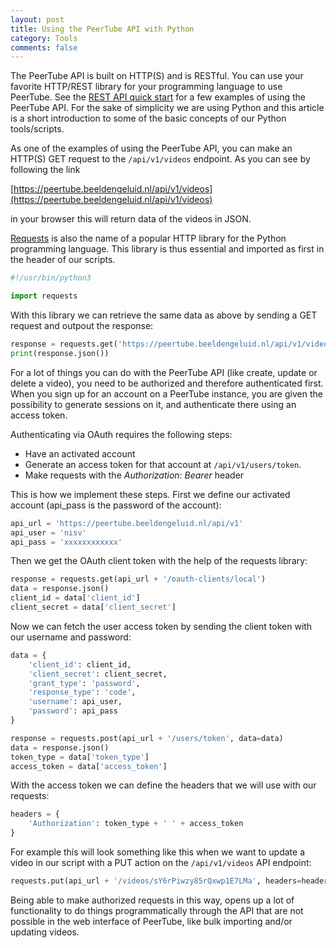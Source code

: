 ```yaml
---
layout: post
title: Using the PeerTube API with Python
category: Tools
comments: false
---
```


The PeerTube API is built on HTTP(S) and is RESTful. You can use your favorite HTTP/REST library for your programming language to use PeerTube. See the [REST API quick start](https://docs.joinpeertube.org/api-rest-getting-started) for a few examples of using the PeerTube API. For the sake of simplicity we are using Python and this article is a short introduction to some of the basic concepts of our Python tools/scripts.

<!--more-->

As one of the examples of using the PeerTube API, you can make an HTTP(S) GET request to the `/api/v1/videos` endpoint. As you can see by following the link 

[https://peertube.beeldengeluid.nl/api/v1/videos](https://peertube.beeldengeluid.nl/api/v1/videos) 

in your browser this will return data of the videos in JSON.

[Requests](https://en.wikipedia.org/wiki/Requests_(software)) is also the name of a popular HTTP library for the Python programming language. This library is thus essential and imported as first in the header of our scripts.

```python
#!/usr/bin/python3

import requests
```

With this library we can retrieve the same data as above by sending a GET request and outpout the response:

```python
response = requests.get('https://peertube.beeldengeluid.nl/api/v1/videos')
print(response.json())
```

For a lot of things you can do with the PeerTube API (like create, update or delete a video), you need to be authorized and therefore authenticated first. When you sign up for an account on a PeerTube instance, you are given the possibility to generate sessions on it, and authenticate there using an access token.

Authenticating via OAuth requires the following steps:

* Have an activated account
* Generate an access token for that account at `/api/v1/users/token`.
* Make requests with the _Authorization: Bearer <token>_ header

This is how we implement these steps. First we define our activated account (api_pass is the password of the account):

```python
api_url = 'https://peertube.beeldengeluid.nl/api/v1'
api_user = 'nisv'
api_pass = 'xxxxxxxxxxxx'
```

Then we get the OAuth client token with the help of the requests library: 

```python
response = requests.get(api_url + '/oauth-clients/local')
data = response.json()
client_id = data['client_id']
client_secret = data['client_secret']
```

Now we can fetch the user access token by sending the client token with our username and password:

```python
data = {
    'client_id': client_id,
	'client_secret': client_secret,
	'grant_type': 'password',
	'response_type': 'code',
	'username': api_user,
	'password': api_pass
}

response = requests.post(api_url + '/users/token', data=data)
data = response.json()
token_type = data['token_type']
access_token = data['access_token']
```

With the access token we can define the headers that we will use with our requests:

```python
headers = {
	'Authorization': token_type + ' ' + access_token
}
```

For example this will look something like this when we want to update a video in our script with a PUT action on the `/api/v1/videos` API endpoint:

```python
requests.put(api_url + '/videos/sY6rPiwzy85rQxwp1E7LMa', headers=headers, data=data)
```

Being able to make authorized requests in this way, opens up a lot of functionality to do things programmatically through the API that are not possible in the web interface of PeerTube, like bulk importing and/or updating videos.
